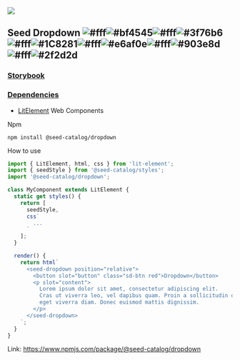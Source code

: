 ![](https://cdn.jsdelivr.net/gh/vicdata4/seed/assets/logo_md.png?v=4&s=100)

## Seed Dropdown ![#fff](https://via.placeholder.com/15/fff/000000?text=+)![#bf4545](https://via.placeholder.com/15/bf4545/000000?text=+)![#fff](https://via.placeholder.com/15/fff/000000?text=+)![#3f76b6](https://via.placeholder.com/15/3f76b6/000000?text=+)![#fff](https://via.placeholder.com/15/fff/000000?text=+)![#1C8281](https://via.placeholder.com/15/1C8281/000000?text=+)![#fff](https://via.placeholder.com/15/fff/000000?text=+)![#e6af0e](https://via.placeholder.com/15/e6af0e/000000?text=+)![#fff](https://via.placeholder.com/15/fff/000000?text=+)![#903e8d](https://via.placeholder.com/15/903e8d/000000?text=+)![#fff](https://via.placeholder.com/15/fff/000000?text=+)![#2f2d2d](https://via.placeholder.com/15/2f2d2d/000000?text=+)

### [Storybook](https://vicdata4.github.io/seed-catalog/?path=/story/seed-catalog--dropdown)

### [Dependencies](package.json)

- [LitElement](https://lit-element.polymer-project.org) Web Components

Npm

```
npm install @seed-catalog/dropdown
```

How to use

```js
import { LitElement, html, css } from 'lit-element';
import { seedStyle } from '@seed-catalog/styles';
import '@seed-catalog/dropdown';

class MyComponent extends LitElement {
  static get styles() {
    return [
      seedStyle,
      css`
        ...
      `
    ];
  }

  render() {
    return html`
      <seed-dropdown position="relative">
        <button slot="button" class="sd-btn red">Dropdown</button>
        <p slot="content">
          Lorem ipsum dolor sit amet, consectetur adipiscing elit.
          Cras ut viverra leo, vel dapibus quam. Proin a sollicitudin quam,
          eget viverra diam. Donec euismod mattis dignissim.
        </p>
      </seed-dropdown>
    `;
  }
}
```

Link: https://www.npmjs.com/package/@seed-catalog/dropdown
